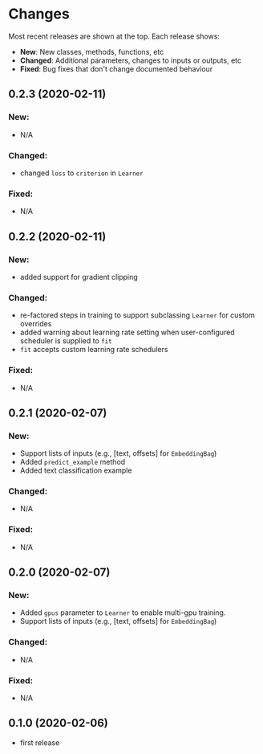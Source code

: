 # Changes

Most recent releases are shown at the top. Each release shows:

- **New**: New classes, methods, functions, etc
- **Changed**: Additional parameters, changes to inputs or outputs, etc
- **Fixed**: Bug fixes that don't change documented behaviour


## 0.2.3 (2020-02-11)

### New:
- N/A

### Changed:
- changed `loss` to `criterion` in `Learner`

### Fixed:
- N/A


## 0.2.2 (2020-02-11)

### New:
- added support for gradient clipping

### Changed:
- re-factored steps in training to support subclassing `Learner` for custom overrides
- added warning about learning rate setting when user-configured scheduler is supplied to `fit`
- `fit` accepts custom learning rate schedulers

### Fixed:
- N/A


## 0.2.1 (2020-02-07)

### New:
- Support lists of inputs (e.g., [text, offsets] for `EmbeddingBag`)
- Added `predict_example` method
- Added text classification example

### Changed:
- N/A

### Fixed:
- N/A


## 0.2.0 (2020-02-07)

### New:
- Added `gpus` parameter to `Learner` to enable multi-gpu training.
- Support lists of inputs (e.g., [text, offsets] for `EmbeddingBag`)

### Changed:
- N/A

### Fixed:
- N/A


## 0.1.0 (2020-02-06)

- first release



